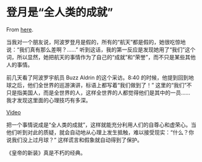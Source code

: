 # 登月是“全人类的成就”

From [here](https://yinwang1.substack.com/p/c63).

当我对一个朋友说，阿波罗登月是假的，所有的“航天”都是假的，她很吃惊地说：“我们真有那么差啊？……” 听到这话，我的第一反应是发现她用了“我们”这个词，所以显然，她把航天的事情作为了自己的“成就”和“荣誉”，而不只是某些其他人的事情。

前几天看了阿波罗宇航员 Buzz Aldrin 的这个采访。8:40 的时候，他提到回到地球之后，他们全世界的巡游演讲，标语上都写着“我们做到了！” 这里的“我们”不只是指美国人，而是全世界的人，这样全世界的人都觉得他们是其中的一员…… 我才发现这里面的心理技巧有多深。

[Video](https://www.youtube-nocookie.com/embed/Y4UP6nRMuGs)

把一个事情说成是“全人类的成就”，这样就能充分利用人们的自尊心和虚荣心。当他们听到对此的质疑，就会自动地从心理上发生抵触，难以接受现实：“什么？你说我们没上过月球？” 这样谎言和假象就自动得到了保护。

《皇帝的新装》真是不朽的经典。
